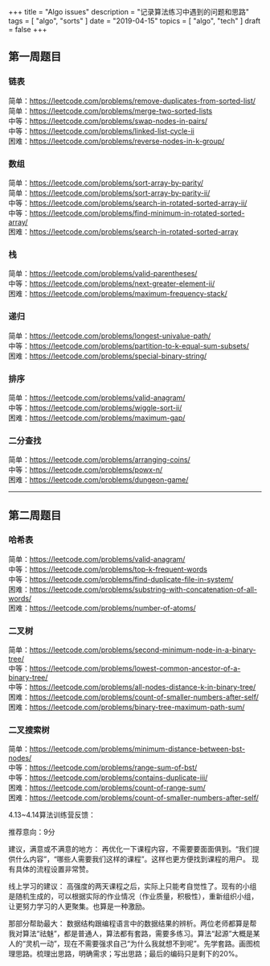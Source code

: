 +++
title = "Algo issues"
description = "记录算法练习中遇到的问题和思路"
tags = [
    "algo",
    "sorts"
]
date = "2019-04-15"
topics = [
    "algo",
    "tech"
]
draft = false
+++


## 第一周题目 

### 链表

简单：https://leetcode.com/problems/remove-duplicates-from-sorted-list/  
简单：https://leetcode.com/problems/merge-two-sorted-lists  
中等：https://leetcode.com/problems/swap-nodes-in-pairs/  
中等：https://leetcode.com/problems/linked-list-cycle-ii  
困难：https://leetcode.com/problems/reverse-nodes-in-k-group/  

### 数组

简单：https://leetcode.com/problems/sort-array-by-parity/  
简单：https://leetcode.com/problems/sort-array-by-parity-ii/  
中等：https://leetcode.com/problems/search-in-rotated-sorted-array-ii/  
中等：https://leetcode.com/problems/find-minimum-in-rotated-sorted-array/  
困难：https://leetcode.com/problems/search-in-rotated-sorted-array  

### 栈

简单：https://leetcode.com/problems/valid-parentheses/  
中等：https://leetcode.com/problems/next-greater-element-ii/  
困难：https://leetcode.com/problems/maximum-frequency-stack/  

### 递归
简单：https://leetcode.com/problems/longest-univalue-path/  
中等：https://leetcode.com/problems/partition-to-k-equal-sum-subsets/  
困难：https://leetcode.com/problems/special-binary-string/  

### 排序
简单：https://leetcode.com/problems/valid-anagram/  
中等：https://leetcode.com/problems/wiggle-sort-ii/  
困难：https://leetcode.com/problems/maximum-gap/  

### 二分查找
简单：https://leetcode.com/problems/arranging-coins/  
中等：https://leetcode.com/problems/powx-n/  
困难：https://leetcode.com/problems/dungeon-game/  

---

## 第二周题目

### 哈希表
简单：https://leetcode.com/problems/valid-anagram/  
中等：https://leetcode.com/problems/top-k-frequent-words  
中等：https://leetcode.com/problems/find-duplicate-file-in-system/  
困难：https://leetcode.com/problems/substring-with-concatenation-of-all-words/  
困难：https://leetcode.com/problems/number-of-atoms/  

### 二叉树
简单：https://leetcode.com/problems/second-minimum-node-in-a-binary-tree/  
中等：https://leetcode.com/problems/lowest-common-ancestor-of-a-binary-tree/  
中等：https://leetcode.com/problems/all-nodes-distance-k-in-binary-tree/  
困难：https://leetcode.com/problems/count-of-smaller-numbers-after-self/  
困难：https://leetcode.com/problems/binary-tree-maximum-path-sum/  

### 二叉搜索树
简单：https://leetcode.com/problems/minimum-distance-between-bst-nodes/  
中等：https://leetcode.com/problems/range-sum-of-bst/  
中等：https://leetcode.com/problems/contains-duplicate-iii/  
困难：https://leetcode.com/problems/count-of-range-sum/  
困难：https://leetcode.com/problems/count-of-smaller-numbers-after-self/  


4.13~4.14算法训练营反馈：

推荐意向：9分

建议，满意或不满意的地方：
再优化一下课程内容，不需要要面面俱到。“我们提供什么内容”，“哪些人需要我们这样的课程”。这样也更方便找到课程的用户。 
现有具体的流程设置非常赞。

线上学习的建议：
高强度的两天课程之后，实际上只能考自觉性了。现有的小组是随机生成的，可以根据实际的作业情况（作业质量，积极性），重新组织小组，让更努力学习的人更聚集。也算是一种激励。

那部分帮助最大：
数据结构跟编程语言中的数据结果的辨析。两位老师都算是帮我对算法“祛魅”，都是普通人，算法都有套路，需要多练习。算法“起源”大概是某人的“灵机一动”，现在不需要强求自己“为什么我就想不到呢”。先学套路。画图梳理思路。梳理出思路，明确需求；写出思路；最后的编码只是剩下的20%。

